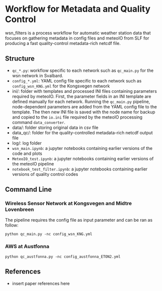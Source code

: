 # Workflow for Metadata and Quality Control
wsn_filters is a process workflow for automatic weather station data that focuses on gathering metadata in config files and meteoIO from SLF for producing a fast quality-control metadata-rich netcdf file.

## Structure
- ```qc_*.py```: workflow specific to each network such as ```qc_main.py``` for the wsn network in Svalbard.
- ```config_*.yml```: YAML config file specific to each network such as ```config_wsn_KNG.yml``` for the Kongsvegen network
- ini/: folder with templates and processed INI files containing parameters required by meteoIO. First, the parameter fields in an INI template are defined manually for each network. Running the ```qc_main.py``` pipeline, node-dependent parameters are added from the YAML config file to the template. The then new INI file is saved with the node name for backup and copied to the ```io.ini``` file required by the meteoIO processing command ```data_converter```.
- data/: folder storing original data in csv file
- data_qc/: folder for the quality-controlled metadata-rich netcdf output file
- log/: log folder
- ```wsn_main.ipynb```: a jupyter notebooks containing earlier versions of the code and plots
- ```MeteoIO_test.ipynb```: a jupyter notebooks containing earlier versions of the meteoIO pipeline
- ```notebook_test_filter.ipynb```: a jupyter notebooks containing earlier versions of quality control codes


## Command Line
### Wireless Sensor Network at Kongsvegen and Midtre Lovenbreen
The pipeline requires the config file as input parameter and can be ran as follow: 
```
python qc_main.py -nc config_wsn_KNG.yml
```
### AWS at Austfonna
```
python qc_austfonna.py -nc config_austfonna_ETON2.yml
```

## References
- insert paper references here
